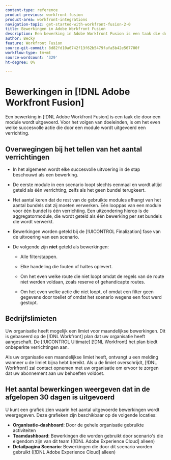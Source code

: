 ```yaml
---
content-type: reference
product-previous: workfront-fusion
product-area: workfront-integrations
navigation-topic: get-started-with-workfront-fusion-2-0
title: Bewerkingen in Adobe Workfront Fusion
description: Een bewerking in Adobe Workfront Fusion is een taak die door een module wordt uitgevoerd. Voor het volgen van doeleinden, is om het even welke succesvolle actie die door een module wordt uitgevoerd een verrichting.
author: Becky
feature: Workfront Fusion
source-git-commit: 8d82fd10a6742f13f62b5479fafa5b42e567700f
workflow-type: tm+mt
source-wordcount: '329'
ht-degree: 0%

---
```


# Bewerkingen in [!DNL Adobe Workfront Fusion]

Een bewerking in [!DNL Adobe Workfront Fusion] is een taak die door een module wordt uitgevoerd. Voor het volgen van doeleinden, is om het even welke succesvolle actie die door een module wordt uitgevoerd een verrichting.

## Overwegingen bij het tellen van het aantal verrichtingen

* In het algemeen wordt elke succesvolle uitvoering in de stap beschouwd als een bewerking.

* De eerste module in een scenario loopt slechts eenmaal en wordt altijd geteld als één verrichting, zelfs als het geen bundel terugkeert.

* Het aantal keren dat de rest van de gebruikte modules afhangt van het aantal bundels dat zij moeten verwerken.  Één looppas van een module voor één bundel is één verrichting. Een uitzondering hierop is de aggregatormodule, die wordt geteld als één bewerking per set bundels die wordt verwerkt.

* Bewerkingen worden geteld bij de [!UICONTROL Finalization] fase van de uitvoering van een scenario.

* De volgende zijn **niet** geteld als bewerkingen:

   * Alle filterstappen.

   * Elke handeling die fouten of haltes oplevert.

   * Om het even welke route die niet loopt omdat de regels van de route niet werden voldaan, zoals reserve of gehandicapte routes.

   * Om het even welke actie die niet loopt, of omdat een filter geen gegevens door toeliet of omdat het scenario wegens een fout werd gestopt.

## Bedrijfslimieten

Uw organisatie heeft mogelijk een limiet voor maandelijkse bewerkingen. Dit is gebaseerd op de [!DNL Workfront] plan dat uw organisatie heeft aangeschaft. De [!UICONTROL Ultimate] [!DNL Workfront] het plan biedt onbeperkte verrichtingen aan.

Als uw organisatie een maandelijkse limiet heeft, ontvangt u een melding wanneer u de limiet bijna hebt bereikt. Als u de limiet overschrijdt, [!DNL Workfront] zal contact opnemen met uw organisatie om ervoor te zorgen dat uw abonnement aan uw behoeften voldoet.

## Het aantal bewerkingen weergeven dat in de afgelopen 30 dagen is uitgevoerd

U kunt een grafiek zien waarin het aantal uitgevoerde bewerkingen wordt weergegeven. Deze grafieken zijn beschikbaar op de volgende locaties:

* **Organisatie-dashboard**: Door de gehele organisatie gebruikte activiteiten
* **Teamdashboard**: Bewerkingen die worden gebruikt door scenario&#39;s die eigendom zijn van dit team ([!DNL Adobe Experience Cloud] alleen)
* **Detailpagina Scenario**: Bewerkingen die door dit scenario worden gebruikt ([!DNL Adobe Experience Cloud] alleen)

